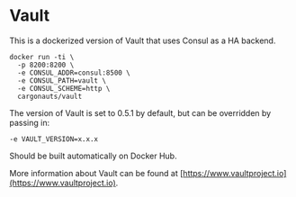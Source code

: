 # Vault
This is a dockerized version of Vault that uses Consul as a HA backend.

```
docker run -ti \
  -p 8200:8200 \
  -e CONSUL_ADDR=consul:8500 \
  -e CONSUL_PATH=vault \
  -e CONSUL_SCHEME=http \
  cargonauts/vault
```

The version of Vault is set to 0.5.1 by default, but can be overridden by passing in:
```
-e VAULT_VERSION=x.x.x
```

Should be built automatically on Docker Hub.

More information about Vault can be found at [https://www.vaultproject.io](https://www.vaultproject.io).
